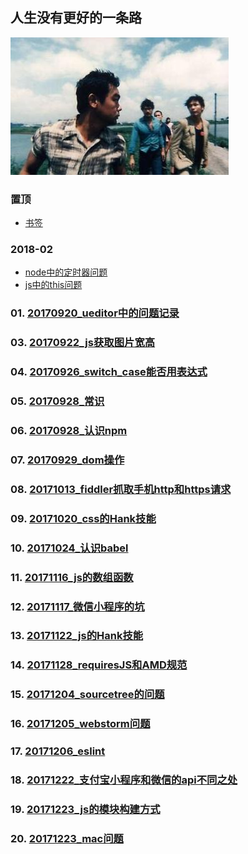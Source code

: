 ## 人生没有更好的一条路
[![image](https://github.com/qingfengmy/blogs/raw/master/sources/time.jpg)](https://qingfengmy.github.io/)

### 置顶
* [书签](https://github.com/qingfengmy/blogs/issues/3)

### 2018-02
* [node中的定时器问题](https://github.com/qingfengmy/blogs/issues/2) 
* [js中的this问题](https://github.com/qingfengmy/blogs/issues/1)

### 01. [20170920_ueditor中的问题记录](https://github.com/qingfengmy/blogs/blob/master/articles/20170920_ueditor%E4%B8%AD%E7%9A%84%E9%97%AE%E9%A2%98%E8%AE%B0%E5%BD%95.markdown)
### 03. [20170922_js获取图片宽高](https://github.com/qingfengmy/blogs/blob/master/articles/20170922_js%E8%8E%B7%E5%8F%96%E5%9B%BE%E7%89%87%E5%AE%BD%E9%AB%98.markdown)
### 04. [20170926_switch_case能否用表达式](https://github.com/qingfengmy/blogs/blob/master/articles/20170926_switch_case%E8%83%BD%E5%90%A6%E7%94%A8%E8%A1%A8%E8%BE%BE%E5%BC%8F.markdown)
### 05. [20170928_常识](https://github.com/qingfengmy/blogs/blob/master/articles/20170928_%E5%B8%B8%E8%AF%86.markdown)
### 06. [20170928_认识npm](https://github.com/qingfengmy/blogs/blob/master/articles/20170928_%E8%AE%A4%E8%AF%86npm.markdown)
### 07. [20170929_dom操作](https://github.com/qingfengmy/blogs/blob/master/articles/20170929_dom%E6%93%8D%E4%BD%9C.markdown)
### 08. [20171013_fiddler抓取手机http和https请求](https://github.com/qingfengmy/blogs/blob/master/articles/20171013_fiddler%E6%8A%93%E5%8F%96%E6%89%8B%E6%9C%BAhttp%E5%92%8Chttps%E8%AF%B7%E6%B1%82.markdown)
### 09. [20171020_css的Hank技能](https://github.com/qingfengmy/blogs/blob/master/articles/20171020_css%E7%9A%84Hank%E6%8A%80%E8%83%BD.markdown)
### 10. [20171024_认识babel](https://github.com/qingfengmy/blogs/blob/master/articles/20171024_%E8%AE%A4%E8%AF%86babel.markdown)
### 11. [20171116_js的数组函数](https://github.com/qingfengmy/blogs/blob/master/articles/20171116_js%E7%9A%84%E6%95%B0%E7%BB%84%E5%87%BD%E6%95%B0.markdown)
### 12. [20171117_微信小程序的坑](https://github.com/qingfengmy/blogs/blob/master/articles/20171117_%E5%BE%AE%E4%BF%A1%E5%B0%8F%E7%A8%8B%E5%BA%8F%E7%9A%84%E5%9D%91.markdown)
### 13. [20171122_js的Hank技能](https://github.com/qingfengmy/blogs/blob/master/articles/20171122_js%E7%9A%84Hank%E6%8A%80%E8%83%BD.markdown)
### 14. [20171128_requiresJS和AMD规范](https://github.com/qingfengmy/blogs/blob/master/articles/20171128_requiresJS%E5%92%8CAMD%E8%A7%84%E8%8C%83.markdown)
### 15. [20171204_sourcetree的问题](https://github.com/qingfengmy/blogs/blob/master/articles/20171204_sourcetree%E7%9A%84%E9%97%AE%E9%A2%98.markdown)
### 16. [20171205_webstorm问题](https://github.com/qingfengmy/blogs/blob/master/articles/20171205_webstorm%E9%97%AE%E9%A2%98.markdown)
### 17. [20171206_eslint](https://github.com/qingfengmy/blogs/blob/master/articles/20171206_eslint.markdown)
### 18. [20171222_支付宝小程序和微信的api不同之处](https://github.com/qingfengmy/blogs/blob/master/articles/20171222_%E6%94%AF%E4%BB%98%E5%AE%9D%E5%B0%8F%E7%A8%8B%E5%BA%8F%E5%92%8C%E5%BE%AE%E4%BF%A1%E7%9A%84api%E4%B8%8D%E5%90%8C%E4%B9%8B%E5%A4%84.markdown)
### 19. [20171223_js的模块构建方式](https://github.com/qingfengmy/blogs/blob/master/articles/20171223_js%E7%9A%84%E6%A8%A1%E5%9D%97%E6%9E%84%E5%BB%BA%E6%96%B9%E5%BC%8F.markdown)
### 20. [20171223_mac问题](https://github.com/qingfengmy/blogs/blob/master/articles/20171223_mac%E9%97%AE%E9%A2%98.markdown)
